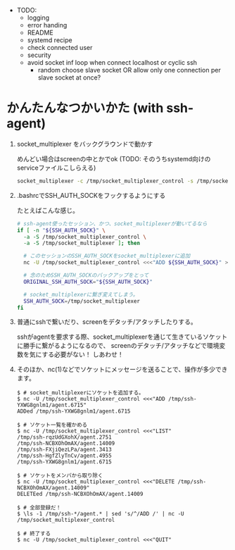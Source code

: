 - TODO:
    - logging
    - error handing
    - README
    - systemd recipe
    - check connected user
    - security
    - avoid socket inf loop when connect localhost or cyclic ssh
        - random choose slave socket OR allow only one connection per slave socket at once?

# かんたんなつかいかた (with ssh-agent)

1. socket_multiplexer をバックグラウンドで動かす

    めんどい場合はscreenの中とかでok (TODO: そのうちsystemd向けのserviceファイルこしらえる)

    ```bash
    socket_multiplexer -c /tmp/socket_multiplexer_control -s /tmp/socket_multiplexer
    ```

1. .bashrcでSSH_AUTH_SOCKをフックするようにする

    たとえばこんな感じ。

    ```bash
    # ssh-agent使ったセッション、かつ、socket_multiplexerが動いてるなら
    if [ -n "${SSH_AUTH_SOCK}" \
      -a -S /tmp/socket_multiplexer_control \
      -a -S /tmp/socket_multiplexer ]; then

      # このセッションのSSH_AUTH_SOCKをsocket_multiplexerに追加
      nc -U /tmp/socket_multiplexer_control <<<"ADD ${SSH_AUTH_SOCK}" >/dev/null

      # 念のためSSH_AUTH_SOCKのバックアップをとって
      ORIGINAL_SSH_AUTH_SOCK="${SSH_AUTH_SOCK}"

      # socket_multiplexerに繋ぎ変えてしまう。
      SSH_AUTH_SOCK=/tmp/socket_multiplexer
    fi
    ```

1. 普通にsshで繋いだり、screenをデタッチ/アタッチしたりする。

    sshがagentを要求する際、socket_multiplexerを通じて生きているソケットに勝手に繋がるようになるので、
    screenのデタッチ/アタッチなどで環境変数を気にする必要がない！ しあわせ！

1. そのほか、nc(1)などでソケットにメッセージを送ることで、操作が多少できます。

    ```console
    $ # socket_multiplexerにソケットを追加する。
    $ nc -U /tmp/socket_multiplexer_control <<<"ADD /tmp/ssh-YXWG8gnlm1/agent.6715"
    ADDed /tmp/ssh-YXWG8gnlm1/agent.6715

    $ # ソケット一覧を確かめる
    $ nc -U /tmp/socket_multiplexer_control <<<"LIST"
    /tmp/ssh-rqzUdGXohX/agent.2751
    /tmp/ssh-NCBXOhOmAX/agent.14009
    /tmp/ssh-FXjiQezLPa/agent.3413
    /tmp/ssh-HgfZlyTnCv/agent.4955
    /tmp/ssh-YXWG8gnlm1/agent.6715

    $ # ソケットをメンバから取り除く
    $ nc -U /tmp/socket_multiplexer_control <<<"DELETE /tmp/ssh-NCBXOhOmAX/agent.14009"
    DELETEed /tmp/ssh-NCBXOhOmAX/agent.14009

    $ # 全部登録だ！
    $ \ls -1 /tmp/ssh-*/agent.* | sed 's/^/ADD /' | nc -U /tmp/socket_multiplexer_control

    $ # 終了する
    $ nc -U /tmp/socket_multiplexer_control <<<"QUIT"
    ```
